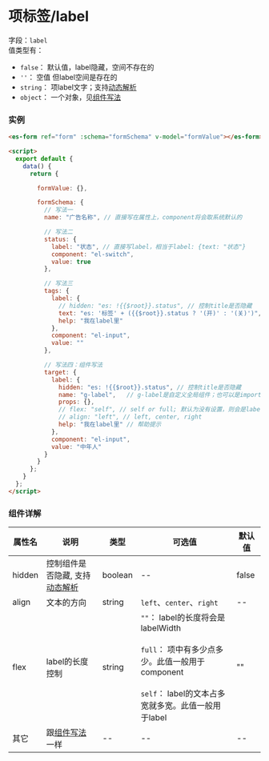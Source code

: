 # 项标签/label

字段：`label`<br/>
值类型有：
- `false`： 默认值，label隐藏，空间不存在的
- `''`： 空值 但label空间是存在的
- `string`： 项label文字；支持[动态解析](./com-standard.md)
- `object`： 一个对象，见[组件写法](./com-format.md)

### 实例
<ClientOnly>
  <demo-block>

  ```html
  <es-form ref="form" :schema="formSchema" v-model="formValue"></es-form>

  <script>
    export default {
      data() {
        return {

          formValue: {},

          formSchema: {
            // 写法一
            name: "广告名称", // 直接写在属性上，component将会取系统默认的

            // 写法二
            status: {
              label: "状态", // 直接写label，相当于label: {text: "状态"}
              component: "el-switch",
              value: true
            },

            // 写法三
            tags: {
              label: {
                // hidden: "es: !{{$root}}.status", // 控制title是否隐藏
                text: "es: '标签' + ({{$root}}.status ? '(开)' : '(关)')",
                help: "我在label里"
              },
              component: "el-input",
              value: ""
            },

            // 写法四：组件写法
            target: {
              label: {
                hidden: "es: !{{$root}}.status", // 控制title是否隐藏
                name: "g-label",   // g-label是自定义全局组件；也可以是import导入的局部组件
                props: {},
                // flex: "self", // self or full; 默认为没有设置，则会是labelWidth
                // align: "left", // left, center, right
                help: "我在label里" // 帮助提示
              },
              component: "el-input",
              value: "中年人"
            }
          }
        };
      }
    };
  </script>
  ```
  </demo-block>
</ClientOnly>

### 组件详解

| 属性名 | 说明 | 类型 | 可选值| 默认值
| -- | -- | -- | -- | -- 
| hidden | 控制组件是否隐藏, 支持[动态解析](./com-standard.md) | boolean | -- | false
| align | 文本的方向 | string | `left`、`center`、`right` | --
| flex | label的长度控制 | string | `""`： label的长度将会是labelWidth<br><br>`full`： 项中有多少点多少。此值一般用于component<br><br>`self`： label的文本占多宽就多宽。此值一般用于label | ""
| 其它 | 跟[组件写法](./com-format.md)一样 | -- | -- | --


